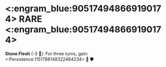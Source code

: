 # <:engram_blue:905174948669190174> RARE <:engram_blue:905174948669190174>

**Stone Flesh** (-3 :large_blue_diamond:): For three turns, gain: <:Persistence:1151788148322484234> :twisted_rightwards_arrows: :shield:
